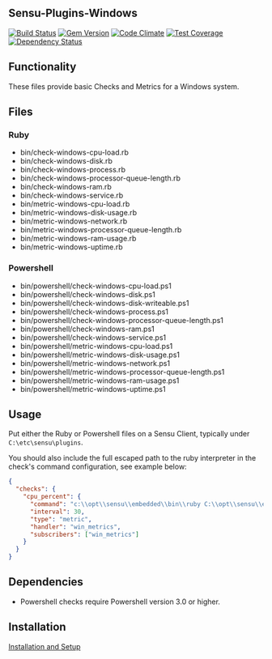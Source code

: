 ## Sensu-Plugins-Windows

[![Build Status](https://travis-ci.org/sensu-plugins/sensu-plugins-windows.svg?branch=master)](https://travis-ci.org/sensu-plugins/sensu-plugins-windows)
[![Gem Version](https://badge.fury.io/rb/sensu-plugins-windows.svg)](http://badge.fury.io/rb/sensu-plugins-windows)
[![Code Climate](https://codeclimate.com/github/sensu-plugins/sensu-plugins-windows/badges/gpa.svg)](https://codeclimate.com/github/sensu-plugins/sensu-plugins-windows)
[![Test Coverage](https://codeclimate.com/github/sensu-plugins/sensu-plugins-windows/badges/coverage.svg)](https://codeclimate.com/github/sensu-plugins/sensu-plugins-windows)
[![Dependency Status](https://gemnasium.com/sensu-plugins/sensu-plugins-windows.svg)](https://gemnasium.com/sensu-plugins/sensu-plugins-windows)

## Functionality

These files provide basic Checks and Metrics for a Windows system.

## Files

### Ruby

 * bin/check-windows-cpu-load.rb
 * bin/check-windows-disk.rb
 * bin/check-windows-process.rb
 * bin/check-windows-processor-queue-length.rb
 * bin/check-windows-ram.rb
 * bin/check-windows-service.rb
 * bin/metric-windows-cpu-load.rb
 * bin/metric-windows-disk-usage.rb
 * bin/metric-windows-network.rb
 * bin/metric-windows-processor-queue-length.rb
 * bin/metric-windows-ram-usage.rb
 * bin/metric-windows-uptime.rb

### Powershell

 * bin/powershell/check-windows-cpu-load.ps1
 * bin/powershell/check-windows-disk.ps1
 * bin/powershell/check-windows-disk-writeable.ps1
 * bin/powershell/check-windows-process.ps1
 * bin/powershell/check-windows-processor-queue-length.ps1
 * bin/powershell/check-windows-ram.ps1
 * bin/powershell/check-windows-service.ps1
 * bin/powershell/metric-windows-cpu-load.ps1
 * bin/powershell/metric-windows-disk-usage.ps1
 * bin/powershell/metric-windows-network.ps1
 * bin/powershell/metric-windows-processor-queue-length.ps1
 * bin/powershell/metric-windows-ram-usage.ps1
 * bin/powershell/metric-windows-uptime.ps1

## Usage

Put either the Ruby or Powershell files on a Sensu Client, typically under `C:\etc\sensu\plugins`.

You should also include the full escaped path to the ruby interpreter in the check's command configuration, see example below:

```json
{
  "checks": {
    "cpu_percent": {
      "command": "c:\\opt\\sensu\\embedded\\bin\\ruby C:\\opt\\sensu\\etc\\plugins\\metric-windows-cpu-load.rb",
      "interval": 30,
      "type": "metric",
      "handler": "win_metrics",
      "subscribers": ["win_metrics"]
    }
  }
}
```

## Dependencies
 * Powershell checks require Powershell version 3.0 or higher.

## Installation

[Installation and Setup](http://sensu-plugins.io/docs/installation_instructions.html)
